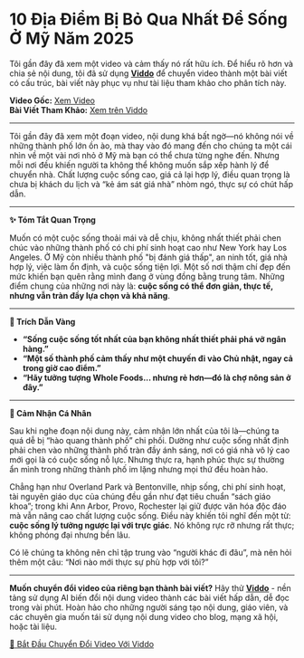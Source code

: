 # 10 Địa Điểm Bị Bỏ Qua Nhất Để Sống Ở Mỹ Năm 2025

Tôi gần đây đã xem một video và cảm thấy nó rất hữu ích. Để hiểu rõ hơn và chia sẻ nội dung, tôi đã sử dụng **[Viddo](https://viddo.pro/)** để chuyển video thành một bài viết có cấu trúc, bài viết này phục vụ như tài liệu tham khảo cho phân tích này.

**Video Gốc:** [Xem Video](https://www.youtube.com/watch?v=Idl-FA_GMmM)  
**Bài Viết Tham Khảo:** [Xem trên Viddo](https://viddo.pro/zh/video-result/d02dc021-7d07-4a13-a5a5-0e6a569bb036)

---

Tôi gần đây đã xem một đoạn video, nội dung khá bất ngờ—nó không nói về những thành phố lớn ồn ào, mà thay vào đó mang đến cho chúng ta một cái nhìn về một vài nơi nhỏ ở Mỹ mà bạn có thể chưa từng nghe đến. Nhưng mỗi nơi đều khiến người ta không thể không muốn sắp xếp hành lý để chuyển nhà. Chất lượng cuộc sống cao, giá cả lại hợp lý, điều quan trọng là chưa bị khách du lịch và “kẻ ám sát giá nhà” nhòm ngó, thực sự có chút hấp dẫn.

---

**✨ Tóm Tắt Quan Trọng**

Muốn có một cuộc sống thoải mái và dễ chịu, không nhất thiết phải chen chúc vào những thành phố có chi phí sinh hoạt cao như New York hay Los Angeles. Ở Mỹ còn nhiều thành phố "bị đánh giá thấp", an ninh tốt, giá nhà hợp lý, việc làm ổn định, và cuộc sống tiện lợi. Một số nơi thậm chí đẹp đến mức khiến bạn quên rằng mình đang ở vùng đồng bằng trung tâm. Những điểm chung của những nơi này là: **cuộc sống có thể đơn giản, thực tế, nhưng vẫn tràn đầy lựa chọn và khả năng**.

---

**🎯 Trích Dẫn Vàng**

- **“Sống cuộc sống tốt nhất của bạn không nhất thiết phải phá vỡ ngân hàng.”**
- **“Một số thành phố cảm thấy như một chuyến đi vào Chủ nhật, ngay cả trong giờ cao điểm.”**
- **“Hãy tưởng tượng Whole Foods... nhưng rẻ hơn—đó là chợ nông sản ở đây.”**

---

**🧠 Cảm Nhận Cá Nhân**

Sau khi nghe đoạn nội dung này, cảm nhận lớn nhất của tôi là—chúng ta quá dễ bị “hào quang thành phố” chi phối. Dường như cuộc sống nhất định phải chen vào những thành phố tràn đầy ánh sáng, nơi có giá nhà vô lý cao mới gọi là có cuộc sống nỗ lực. Nhưng thực ra, hạnh phúc thực sự thường ẩn mình trong những thành phố im lặng nhưng mọi thứ đều hoàn hảo.

Chẳng hạn như Overland Park và Bentonville, nhịp sống, chi phí sinh hoạt, tài nguyên giáo dục của chúng đều gần như đạt tiêu chuẩn “sách giáo khoa”; trong khi Ann Arbor, Provo, Rochester lại giữ được văn hóa độc đáo mà vẫn nâng cao chất lượng cuộc sống. Điều này khiến tôi nghĩ đến một từ: **cuộc sống lý tưởng ngược lại với trực giác**. Nó không rực rỡ nhưng rất thực; không phóng đại nhưng bền lâu.

Có lẽ chúng ta không nên chỉ tập trung vào “người khác đi đâu”, mà nên hỏi thêm một câu: “Nơi nào mới thực sự phù hợp với tôi?”

---

**Muốn chuyển đổi video của riêng bạn thành bài viết?** Hãy thử **[Viddo](https://viddo.pro/)** - nền tảng sử dụng AI biến đổi nội dung video thành các bài viết hấp dẫn, dễ đọc trong vài phút. Hoàn hảo cho những người sáng tạo nội dung, giáo viên, và các chuyên gia muốn tái sử dụng nội dung video cho blog, mạng xã hội, hoặc tài liệu.

[🚀 Bắt Đầu Chuyển Đổi Video Với Viddo](https://viddo.pro/)